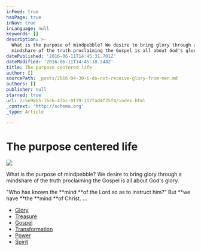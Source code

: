 ```yaml
---
inFeed: true
hasPage: true
inNav: true
inLanguage: null
keywords: []
description: >-
  What is the purpose of mindpebble? We desire to bring glory through a
  mindshare of the truth proclaiming the Gospel is all about God's glory.
datePublished: '2016-06-11T14:45:31.701Z'
dateModified: '2016-06-11T14:45:18.248Z'
title: The purpose centered life
author: []
sourcePath: _posts/2016-04-30-i-do-not-receive-glory-from-men.md
authors: []
publisher: null
starred: true
url: 2c5e9865-16c6-43bc-9f79-117fad4f25f4/index.html
_context: 'http://schema.org'
_type: Article

---
```

# The purpose centered life
![](https://s3-us-west-2.amazonaws.com/the-grid-img/p/a9792c3a0e87bd24b3bea39ed500b7230c83cf83.jpg)

What is the purpose of mindpebble? We desire to bring glory through a mindshare of the truth proclaiming the Gospel is all about God's glory.

"Who has known the **mind **of the Lord so as to instruct him?" But **we have **the **mind **of Christ. **...**

* [Glory][0]
* [Treasure][1]
* [Gospel][2]
* [Transformation][3]
* [Power][4]
* [Spirit][5]

[0]: https://thegrid.ai/pebblegenesis/
[1]: https://thegrid.ai/pebblegenesis/the-real-revelation-is-to-have-the-understanding-of-the-know/
[2]: https://thegrid.ai/pebblegenesis/master-designer-g/ "Gospel "
[3]: http://biblehub.com/romans/12-1.htm
[4]: http://www.worshiptogether.com/songs/how-great-is-our-god/
[5]: http://biblehub.com/1_corinthians/2-15.htm